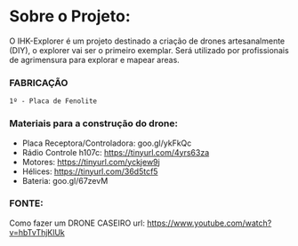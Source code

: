 # Sobre o Projeto:
O IHK-Explorer é um projeto destinado a criação de drones artesanalmente (DIY),
o explorer vai ser o primeiro exemplar. Será utilizado por profissionais de agrimensura para explorar e mapear areas. 


### FABRICAÇÃO

```
1º - Placa de Fenolite

```


### Materiais para a construção do drone:
- Placa Receptora/Controladora: goo.gl/ykFkQc
- Rádio Controle h107c: https://tinyurl.com/4yrs63za
- Motores: https://tinyurl.com/yckjew9j
- Hélices: https://tinyurl.com/36d5tcf5
- Bateria: goo.gl/67zevM

### FONTE:
Como fazer um DRONE CASEIRO
url: https://www.youtube.com/watch?v=hbTvThjKlUk


